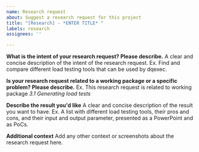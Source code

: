 ```yaml
---
name: Research request
about: Suggest a research request for this project
title: "[Research] - *ENTER TITLE* "
labels: research
assignees: ''

---
```


**What is the intent of your research request? Please describe.**
A clear and concise description of the intent of the research request. Ex. Find and compare different load testing tools that can be used by dqexec.

**Is your research request related to a working package or a specific problem? Please describe.**
Ex. This research request is related to working package *3.1 Generating load tests*

**Describe the result you'd like**
A clear and concise description of the result you want to have. Ex. A list with different load testing tools, their pros and cons, and their input and output parameter, presented as a PowerPoint and as PoCs.

**Additional context**
Add any other context or screenshots about the research request here.
